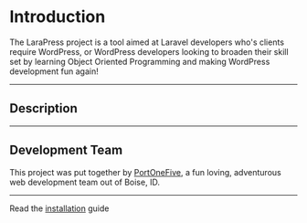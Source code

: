 # Introduction

The LaraPress project is a tool aimed at Laravel developers who's clients require WordPress, or WordPress developers
looking to broaden their skill set by learning Object Oriented Programming and making WordPress development fun again!

--------------------------------------------------

## Description

--------------------------------------------------

## Development Team

This project was put together by <a href="http://www.portonefive.com" target="_blank">PortOneFive</a>, a fun loving, adventurous  web development team out of Boise, ID.

-------------------------------------------------

Read the [installation](/docs/0.1/installation) guide